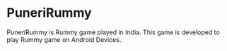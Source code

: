 # PuneriRummy
PuneriRummy is Rummy game played in India. This game is developed to play Rummy game on Android Devices.
